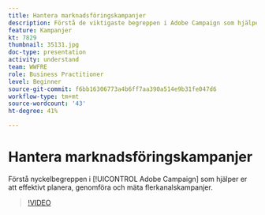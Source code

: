 ```yaml
---
title: Hantera marknadsföringskampanjer
description: Förstå de viktigaste begreppen i Adobe Campaign som hjälper dig att effektivt planera, genomföra och mäta kampanjer över flera kanaler.
feature: Kampanjer
kt: 7829
thumbnail: 35131.jpg
doc-type: presentation
activity: understand
team: WWFRE
role: Business Practitioner
level: Beginner
source-git-commit: f6bb16306773a4b6ff7aa390a514e9b31fe047d6
workflow-type: tm+mt
source-wordcount: '43'
ht-degree: 41%

---
```


# Hantera marknadsföringskampanjer

Förstå nyckelbegreppen i [!UICONTROL Adobe Campaign] som hjälper er att effektivt planera, genomföra och mäta flerkanalskampanjer.

>[!VIDEO](https://video.tv.adobe.com/v/35131?quality=12)
